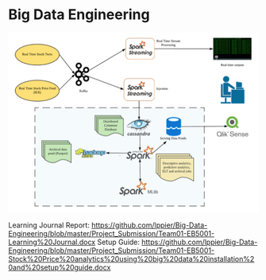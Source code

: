 # Big Data Engineering

![Project Architecture](https://github.com/lppier/Big-Data-Engineering/blob/master/architecture.png)

Learning Journal Report: https://github.com/lppier/Big-Data-Engineering/blob/master/Project_Submission/Team01-EB5001-Learning%20Journal.docx
Setup Guide: https://github.com/lppier/Big-Data-Engineering/blob/master/Project_Submission/Team01-EB5001-Stock%20Price%20analytics%20using%20big%20data%20installation%20and%20setup%20guide.docx
